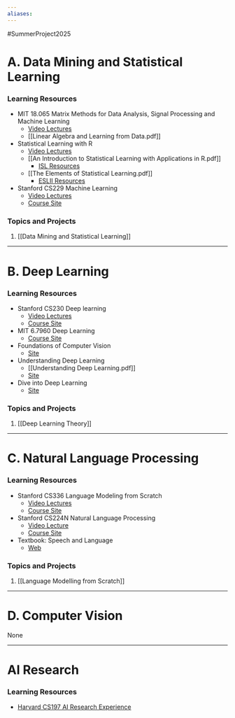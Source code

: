 ```yaml
---
aliases:
---
```

#SummerProject2025

# A. Data Mining and Statistical Learning 

### Learning Resources
- MIT 18.065 Matrix Methods for Data Analysis, Signal Processing and Machine Learning
	- [Video Lectures](https://ocw.mit.edu/courses/18-065-matrix-methods-in-data-analysis-signal-processing-and-machine-learning-spring-2018/pages/syllabus/)
	- [[Linear Algebra and Learning from Data.pdf]]
- Statistical Learning with R 
	- [Video Lectures](https://youtube.com/playlist?list=PLoROMvodv4rOzrYsAxzQyHb8n_RWNuS1e&feature=shared)
	- [[An Introduction to Statistical Learning with Applications in R.pdf]]
		- [ISL Resources](https://www.statlearning.com/resources-second-edition)
	- [[The Elements of Statistical Learning.pdf]]
		- [ESLII Resources](https://hastie.su.domains/ElemStatLearn/)
- Stanford CS229 Machine Learning
	- [Video Lectures](https://youtube.com/playlist?list=PLoROMvodv4rMiGQp3WXShtMGgzqpfVfbU&feature=shared)
	- [Course Site](https://cs229.stanford.edu/)

### Topics and Projects
1. [[Data Mining and Statistical Learning]]

---
# B. Deep Learning
### Learning Resources
- Stanford CS230 Deep learning
	- [Video Lectures](https://youtube.com/playlist?list=PLoROMvodv4rOABXSygHTsbvUz4G_YQhOb&feature=shared)
	- [Course Site](https://cs229.stanford.edu/)
- MIT 6.7960 Deep Learning
	- [Course Site](https://phillipi.github.io/6.7960/)
- Foundations of Computer Vision
	- [Site](https://visionbook.mit.edu/)
- Understanding Deep Learning
	- [[Understanding Deep Learning.pdf]]
	- [Site](https://udlbook.github.io/udlbook/)
- Dive into Deep Learning
	- [Site](https://d2l.ai/index.html)
### Topics and Projects
1. [[Deep Learning Theory]]
---


# C. Natural Language Processing 
### Learning Resources
- Stanford CS336 Language Modeling from Scratch
	- [Video Lectures](https://youtube.com/playlist?list=PLoROMvodv4rOY23Y0BoGoBGgQ1zmU_MT_&feature=shared)
	- [Course Site](https://stanford-cs336.github.io/spring2025/)
- Stanford CS224N Natural Language Processing
	- [Video Lecture](https://youtube.com/playlist?list=PLoROMvodv4rOaMFbaqxPDoLWjDaRAdP9D&feature=shared)
	- [Course Site](https://web.stanford.edu/class/cs224n/)
- Textbook: Speech and Language 
	- [Web](https://web.stanford.edu/~jurafsky/slp3/)

### Topics and Projects
1. [[Language Modelling from Scratch]]
---

# D. Computer Vision

None 

---

# AI Research
### Learning Resources
- [Harvard CS197 AI Research Experience](https://www.cs197.seas.harvard.edu/)


